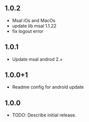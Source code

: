 ## 1.0.2

- Msal iOs and MacOs
- update lib msal 1.1.22 
- fix logout error

## 1.0.1

* Update msal androd 2.+
## 1.0.0+1

* Readme config for android update
## 1.0.0

* TODO: Describe initial release.

